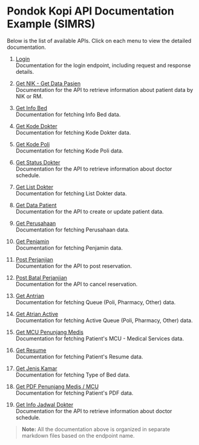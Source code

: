 # Pondok Kopi API Documentation Example (SIMRS)

Below is the list of available APIs. Click on each menu to view the detailed documentation.

1. [Login](./login.md)  
   Documentation for the login endpoint, including request and response details.

2. [Get NIK - Get Data Pasien](./getNik.md)  
   Documentation for the API to retrieve information about patient data by NIK or RM.

3. [Get Info Bed](./getInfoBed.md)  
   Documentation for fetching Info Bed data.

4. [Get Kode Dokter](./getKodeDokter.md)  
   Documentation for fetching Kode Dokter data.

5. [Get Kode Poli](./getKodePoli.md)  
   Documentation for fetching Kode Poli data.

6. [Get Status Dokter](./getStatusDokter.md)  
   Documentation for the API to retrieve information about doctor schedule.

7. [Get List Dokter](./getListDokter.md)  
   Documentation for fetching List Dokter data.

8. [Get Data Patient](./getDataPasien.md)  
Documentation for the API to create or update patient data.

9. [Get Perusahaan](./getPerusahaan.md)  
Documentation for fetching Perusahaan data.

10. [Get Penjamin](./getPenjamin.md)  
Documentation for fetching Penjamin data.

11. [Post Perjanjian](./postPerjanjian.md)  
Documentation for the API to post reservation.

12. [Post Batal Perjanjian](./postBatalPerjanjian.md)  
Documentation for the API to cancel reservation.

13. [Get Antrian](./getAntrian.md)  
Documentation for fetching Queue (Poli, Pharmacy, Other) data.

14. [Get Atrian Active](./getAntrianActive.md)  
Documentation for fetching Active Queue (Poli, Pharmacy, Other) data.

15. [Get MCU Penunjang Medis](./getPenunjangMedisMcu.md)  
Documentation for fetching Patient's MCU - Medical Services data.

16. [Get Resume](./getResume.md)  
Documentation for fetching Patient's Resume data.

17. [Get Jenis Kamar](./getJenisKamar.md)  
Documentation for fetching Type of Bed data.

18. [Get PDF Penunjang Medis / MCU](./getPdfLab.md)  
Documentation for fetching Patient's PDF data.

19. [Get Info Jadwal Dokter](./getInfoJadwalDokter.md)  
Documentation for the API to retrieve information about doctor schedule.

> **Note:** All the documentation above is organized in separate markdown files based on the endpoint name.